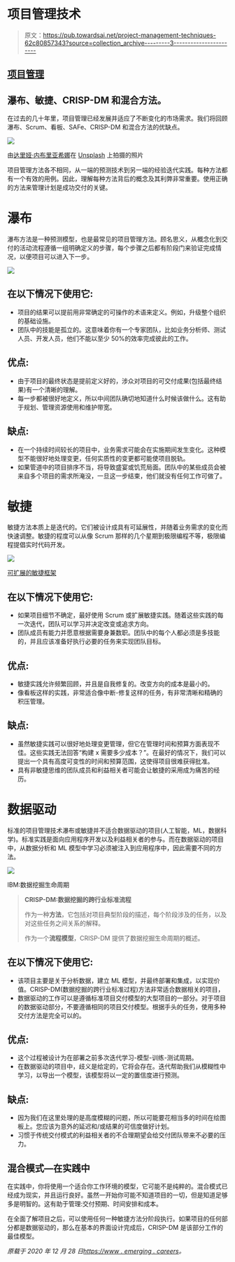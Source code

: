 # 项目管理技术

> 原文：<https://pub.towardsai.net/project-management-techniques-62c80857343?source=collection_archive---------3----------------------->

## [项目管理](https://towardsai.net/p/category/project-management)

## 瀑布、敏捷、CRISP-DM 和混合方法。

在过去的几十年里，项目管理已经发展并适应了不断变化的市场需求。我们将回顾瀑布、Scrum、看板、SAFe、CRISP-DM 和混合方法的优缺点。

![](img/058593ab886b8ad7a14919140d15ff4b.png)

由[达里娅·内布里亚希娜](https://unsplash.com/@epicantus?utm_source=unsplash&utm_medium=referral&utm_content=creditCopyText)在 [Unsplash](https://unsplash.com/s/photos/planner?utm_source=unsplash&utm_medium=referral&utm_content=creditCopyText) 上拍摄的照片

项目管理方法各不相同，从一端的预测技术到另一端的经验迭代实践。每种方法都有一个有效的用例。因此，理解每种方法背后的概念及其利弊非常重要。使用正确的方法来管理计划是成功交付的关键。

# 瀑布

瀑布方法是一种预测模型，也是最常见的项目管理方法。顾名思义，从概念化到交付的活动流程遵循一组明确定义的步骤，每个步骤之后都有阶段门来验证完成情况，以便项目可以进入下一步。

![](img/acc6b8224ea986dab741d52e24e4b942.png)

## 在以下情况下使用它:

*   项目的结果可以提前用非常确定的可操作的术语来定义。例如，升级整个组织的基础设施。
*   团队中的技能是孤立的。这意味着你有一个专家团队，比如业务分析师、测试人员、开发人员，他们不能以至少 50%的效率完成彼此的工作。

## 优点:

*   由于项目的最终状态是提前定义好的，涉众对项目的可交付成果(包括最终结果)有一个清晰的理解。
*   每一步都被很好地定义，所以中间团队确切地知道什么时候该做什么。这有助于规划、管理资源使用和维护带宽。

## 缺点:

*   在一个持续时间较长的项目中，业务需求可能会在实施期间发生变化。这种模型不能很好地处理变更，任何实质性的变更都可能使项目脱轨。
*   如果管道中的项目排序不当，将导致盛宴或饥荒局面。团队中的某些成员会被来自多个项目的需求所淹没，一旦这一步结束，他们就没有任何工作可做了。

# 敏捷

敏捷方法本质上是迭代的。它们被设计成具有可延展性，并随着业务需求的变化而快速调整。敏捷的程度可以从像 Scrum 那样的几个星期到极限编程不等，极限编程提倡实时代码开发。

![](img/5c27f87dc7fe203f30d21ab73b06fd86.png)

[可扩展的敏捷框架](https://www.scaledagileframework.com/)

## 在以下情况下使用它:

*   如果项目细节不确定，最好使用 Scrum 或扩展敏捷实践。随着这些实践的每一次迭代，团队可以学习并决定改变或追求方向。
*   团队成员有能力并愿意根据需要身兼数职。团队中的每个人都必须是多技能的，并且应该准备好执行必要的任务来实现团队目标。

## 优点:

*   敏捷实践允许频繁回顾，并且是自我修复的。改变方向的成本是最小的。
*   像看板这样的实践，非常适合像中断-修复这样的任务，有非常清晰和精确的积压管理。

## 缺点:

*   虽然敏捷实践可以很好地处理变更管理，但它在管理时间和预算方面表现不佳。这些实践无法回答“构建 x 需要多少成本？”。在最好的情况下，我们可以提出一个具有高度可变性的时间和预算范围，这使得项目很难获得批准。
*   具有非敏捷思维的团队成员和利益相关者可能会让敏捷的采用成为痛苦的经历。

# 数据驱动

标准的项目管理技术瀑布或敏捷并不适合数据驱动的项目(人工智能，ML，数据科学)。标准实践是面向应用程序开发以及利益相关者的参与。而在数据驱动的项目中，从数据分析和 ML 模型中学习必须被注入到应用程序中，因此需要不同的方法。

![](img/9c642012c2d80679c31e187b46c4aa9a.png)

IBM:数据挖掘生命周期

> **CRISP-DM:数据挖掘的跨行业标准流程**
> 
> 作为一种**方法**，它包括对项目典型阶段的描述，每个阶段涉及的任务，以及对这些任务之间关系的解释。
> 
> 作为一个**流程模型**，CRISP-DM 提供了数据挖掘生命周期的概述。

## 在以下情况下使用它:

*   该项目主要是关于分析数据，建立 ML 模型，并最终部署和集成，以实现价值。CRISP-DM(数据挖掘的跨行业标准过程)方法非常适合数据相关的项目，
*   数据驱动的工作可以是遵循标准项目交付模型的大型项目的一部分。对于项目的数据驱动部分，不要遵循相同的项目交付模型。根据手头的任务，使用多种交付方法是完全可以的。

## 优点:

*   这个过程被设计为在部署之前多次迭代学习-模型-训练-测试周期。
*   在数据驱动的项目中，歧义是给定的，它将会存在。迭代帮助我们从模糊性中学习，以导出一个模型，该模型将以一定的置信度进行预测。

## 缺点:

*   因为我们在这里处理的是高度模糊的问题，所以可能要花相当多的时间在绘图板上。您应该为意外的延迟和/或结果的可信度做好计划。
*   习惯于传统交付模式的利益相关者的不合理期望会给交付团队带来不必要的压力。

## 混合模式—在实践中

在实践中，你将使用一个适合你工作环境的模型，它可能不是纯粹的。混合模式已经成为现实，并且运行良好。虽然一开始你可能不知道项目的一切，但是知道足够多是明智的。这有助于管理:交付预期、时间安排和成本。

在全面了解项目之后，可以使用任何一种敏捷方法分阶段执行。如果项目的任何部分都是数据驱动的，那么在基本的界面设计完成后，CRISP-DM 是该部分工作的最佳模型。

*原载于 2020 年 12 月 28 日*[*https://www . emerging . careers*](https://www.emerging.careers/blog/2020/12/28/project-management-techniques)*。*